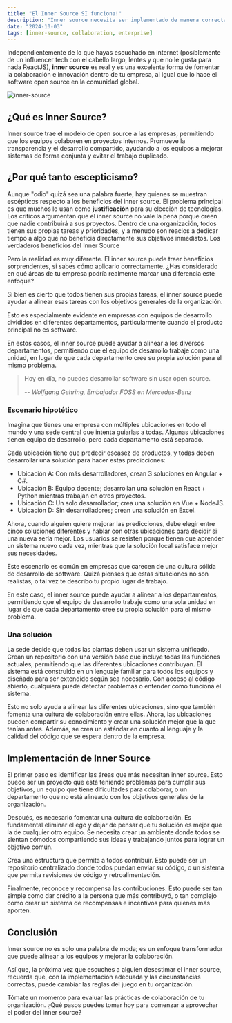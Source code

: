 ```yaml
---
title: "El Inner Source SI funciona!"
description: "Inner source necesita ser implementado de manera correcta para que funcione."
date: "2024-10-03"
tags: [inner-source, collaboration, enterprise]
---
```


Independientemente de lo que hayas escuchado en internet (posiblemente de un influencer tech con el cabello largo, lentes y que no le gusta para nada ReactJS), **inner source** es real y es una excelente forma de fomentar la colaboración e innovación dentro de tu empresa, al igual que lo hace el software open source en la comunidad global.

<!--more-->

![inner-source](/images/inner-source.webp)

## ¿Qué es Inner Source?

Inner source trae el modelo de open source a las empresas, permitiendo que los equipos colaboren en proyectos internos. Promueve la transparencia y el desarrollo compartido, ayudando a los equipos a mejorar sistemas de forma conjunta y evitar el trabajo duplicado.

## ¿Por qué tanto escepticismo?

Aunque "odio" quizá sea una palabra fuerte, hay quienes se muestran escépticos respecto a los beneficios del inner source. El problema principal es que muchos lo usan como **justificación** para su elección de tecnologías. Los críticos argumentan que el inner source no vale la pena porque creen que nadie contribuirá a sus proyectos. Dentro de una organización, todos tienen sus propias tareas y prioridades, y a menudo son reacios a dedicar tiempo a algo que no beneficia directamente sus objetivos inmediatos.
Los verdaderos beneficios del Inner Source

Pero la realidad es muy diferente. El inner source puede traer beneficios sorprendentes, si sabes cómo aplicarlo correctamente. ¿Has considerado en qué áreas de tu empresa podría realmente marcar una diferencia este enfoque?

Si bien es cierto que todos tienen sus propias tareas, el inner source puede ayudar a alinear esas tareas con los objetivos generales de la organización.

Esto es especialmente evidente en empresas con equipos de desarrollo divididos en diferentes departamentos, particularmente cuando el producto principal no es software.

En estos casos, el inner source puede ayudar a alinear a los diversos departamentos, permitiendo que el equipo de desarrollo trabaje como una unidad, en lugar de que cada departamento cree su propia solución para el mismo problema.

> Hoy en día, no puedes desarrollar software sin usar open source.
>
> -- <cite>Wolfgang Gehring, Embajador FOSS en Mercedes-Benz</cite>

### Escenario hipotético

Imagina que tienes una empresa con múltiples ubicaciones en todo el mundo y una sede central que intenta guiarlas a todas. Algunas ubicaciones tienen equipo de desarrollo, pero cada departamento está separado.

Cada ubicación tiene que predecir escasez de productos, y todas deben desarrollar una solución para hacer estas predicciones:

- Ubicación A: Con más desarrolladores, crean 3 soluciones en Angular + C#.
- Ubicación B: Equipo decente; desarrollan una solución en React + Python mientras trabajan en otros proyectos.
- Ubicación C: Un solo desarrollador; crea una solución en Vue + NodeJS.
- Ubicación D: Sin desarrolladores; crean una solución en Excel.

Ahora, cuando alguien quiere mejorar las predicciones, debe elegir entre cinco soluciones diferentes y hablar con otras ubicaciones para decidir si una nueva sería mejor. Los usuarios se resisten porque tienen que aprender un sistema nuevo cada vez, mientras que la solución local satisface mejor sus necesidades.

Este escenario es común en empresas que carecen de una cultura sólida de desarrollo de software. Quizá pienses que estas situaciones no son realistas, o tal vez te describo tu propio lugar de trabajo.

En este caso, el inner source puede ayudar a alinear a los departamentos, permitiendo que el equipo de desarrollo trabaje como una sola unidad en lugar de que cada departamento cree su propia solución para el mismo problema.

### Una solución

La sede decide que todas las plantas deben usar un sistema unificado. Crean un repositorio con una versión base que incluye todas las funciones actuales, permitiendo que las diferentes ubicaciones contribuyan. El sistema está construido en un lenguaje familiar para todos los equipos y diseñado para ser extendido según sea necesario. Con acceso al código abierto, cualquiera puede detectar problemas o entender cómo funciona el sistema.

Esto no solo ayuda a alinear las diferentes ubicaciones, sino que también fomenta una cultura de colaboración entre ellas. Ahora, las ubicaciones pueden compartir su conocimiento y crear una solución mejor que la que tenían antes. Además, se crea un estándar en cuanto al lenguaje y la calidad del código que se espera dentro de la empresa.

## Implementación de Inner Source

El primer paso es identificar las áreas que más necesitan inner source. Esto puede ser un proyecto que está teniendo problemas para cumplir sus objetivos, un equipo que tiene dificultades para colaborar, o un departamento que no está alineado con los objetivos generales de la organización.

Después, es necesario fomentar una cultura de colaboración. Es fundamental eliminar el ego y dejar de pensar que tu solución es mejor que la de cualquier otro equipo. Se necesita crear un ambiente donde todos se sientan cómodos compartiendo sus ideas y trabajando juntos para lograr un objetivo común.

Crea una estructura que permita a todos contribuir. Esto puede ser un repositorio centralizado donde todos puedan enviar su código, o un sistema que permita revisiones de código y retroalimentación.

Finalmente, reconoce y recompensa las contribuciones. Esto puede ser tan simple como dar crédito a la persona que más contribuyó, o tan complejo como crear un sistema de recompensas e incentivos para quienes más aporten.

## Conclusión

Inner source no es solo una palabra de moda; es un enfoque transformador que puede alinear a los equipos y mejorar la colaboración.

Así que, la próxima vez que escuches a alguien desestimar el inner source, recuerda que, con la implementación adecuada y las circunstancias correctas, puede cambiar las reglas del juego en tu organización.

Tómate un momento para evaluar las prácticas de colaboración de tu organización. ¿Qué pasos puedes tomar hoy para comenzar a aprovechar el poder del inner source?
